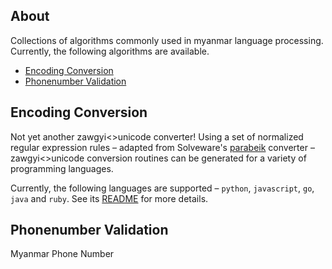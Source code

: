 ## About ##

Collections of algorithms commonly used in myanmar language processing. Currently, the following algorithms are available.

+ [Encoding Conversion](#encoding-conversion)
+ [Phonenumber Validation](#phonenumber-validation)

## Encoding Conversion ##

Not yet another zawgyi<>unicode converter! Using a set of normalized regular expression rules – adapted from Solveware's [parabeik](https://github.com/ngwestar/parabaik) converter –  zawgyi<>unicode conversion routines can be generated for a variety of programming languages.

Currently, the following languages are supported – `python`, `javascript`, `go`, `java` and `ruby`. See its [README](converter/README.md) for more details.

## Phonenumber Validation ##

Myanmar Phone Number